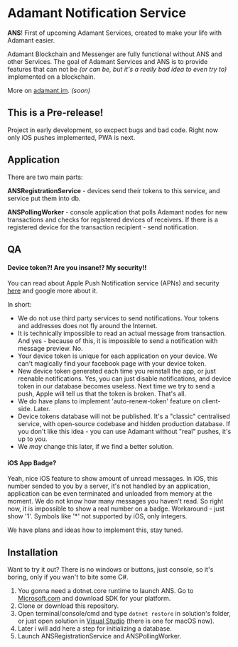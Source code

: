 # Adamant Notification Service
**ANS**! First of upcoming Adamant Services, created to make your life with Adamant easier.

Adamant Blockchain and Messenger are fully functional without ANS and other Services. The goal of Adamant Services and ANS is to provide features that can not be *(or can be, but it's a really bad idea to even try to)* implemented on a blockchain.

More on [adamant.im](https://adamant.im). *(soon)*

## This is a Pre-release!
Project in early development, so excpect bugs and bad code.
Right now only iOS pushes implemented, PWA is next.

## Application
There are two main parts:

**ANSRegistrationService** - devices send their tokens to this service, and service put them into db.

**ANSPollingWorker** - console application that polls Adamant nodes for new transactions and checks for registered devices of receivers. If there is a registered device for the transaction recipient - send notification.

## QA
#### Device token?! Are you insane!? My security!!
You can read about Apple Push Notification service (APNs) and security [here](https://developer.apple.com/library/content/documentation/NetworkingInternet/Conceptual/RemoteNotificationsPG/APNSOverview.html) and google more about it.

In short:
- We do not use third party services to send notifications. Your tokens and addresses does not fly around the Internet.
- It is technically impossible to read an actual message from transaction. And yes - because of this, it is impossible to send a notification with message preview. No.
- Your device token is unique for each application on your device. We can't magically find your facebook page with your device token.
- New device token generated each time you reinstall the app, or just reenable notifications. Yes, you can just disable notifications, and device token in our database becomes useless. Next time we try to send a push, Apple will tell us that the token is broken. That's all.
- We do have plans to implement 'auto-renew-token' feature on client-side. Later.
- Device tokens database will not be published. It's a "classic" centralised service, with open-source codebase and hidden production database. If you don't like this idea - you can use Adamant without "real" pushes, it's up to you.
- We *may* change this later, if we find a better solution.

#### iOS App Badge?
Yeah, nice iOS feature to show amount of unread messages. In iOS, this number sended to you by a server, it's not handled by an application, application can be even terminated and unloaded from memory at the moment. We do not know how many messages you haven't read. So right now, it is impossible to show a real number on a badge. Workaround - just show '1'. Symbols like '\*' not supported by iOS, only integers.

We have plans and ideas how to implement this, stay tuned.

## Installation
Want to try it out? There is no windows or buttons, just console, so it's boring, only if you wan't to bite some C#.
1. You gonna need a dotnet.core runtime to launch ANS. Go to [Microsoft.com](https://www.microsoft.com/net/learn/get-started) and download SDK for your platform.
2. Clone or download this repository.
3. Open terminal/console/cmd and type `dotnet restore` in solution's folder, or just open solution in [Visual Studio](https://www.visualstudio.com) (there is one for macOS now).
4. Later i will add here a step for initializing a database.
5. Launch ANSRegistrationService and ANSPollingWorker.
